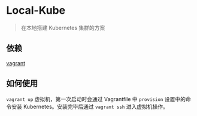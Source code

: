 # Local-Kube

> 在本地搭建 Kubernetes 集群的方案

## 依赖

[vagrant](https://www.vagrantup.com/)

## 如何使用

`vagrant up` 虚拟机，第一次启动时会通过 Vagrantfile 中 `provision` 设置中的命令安装 Kubernetes。安装完毕后通过 `vagrant ssh` 进入虚拟机操作。
